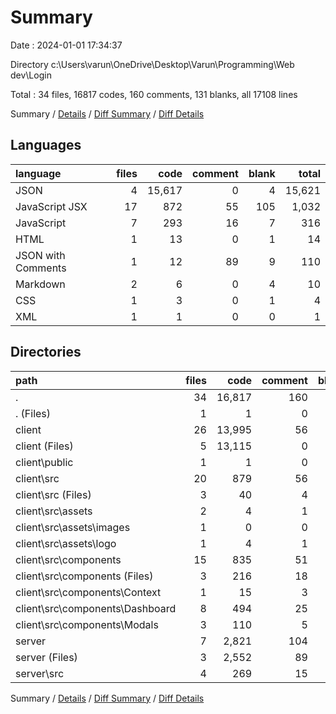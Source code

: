 # Summary

Date : 2024-01-01 17:34:37

Directory c:\\Users\\varun\\OneDrive\\Desktop\\Varun\\Programming\\Web dev\\Login

Total : 34 files,  16817 codes, 160 comments, 131 blanks, all 17108 lines

Summary / [Details](details.md) / [Diff Summary](diff.md) / [Diff Details](diff-details.md)

## Languages
| language | files | code | comment | blank | total |
| :--- | ---: | ---: | ---: | ---: | ---: |
| JSON | 4 | 15,617 | 0 | 4 | 15,621 |
| JavaScript JSX | 17 | 872 | 55 | 105 | 1,032 |
| JavaScript | 7 | 293 | 16 | 7 | 316 |
| HTML | 1 | 13 | 0 | 1 | 14 |
| JSON with Comments | 1 | 12 | 89 | 9 | 110 |
| Markdown | 2 | 6 | 0 | 4 | 10 |
| CSS | 1 | 3 | 0 | 1 | 4 |
| XML | 1 | 1 | 0 | 0 | 1 |

## Directories
| path | files | code | comment | blank | total |
| :--- | ---: | ---: | ---: | ---: | ---: |
| . | 34 | 16,817 | 160 | 131 | 17,108 |
| . (Files) | 1 | 1 | 0 | 0 | 1 |
| client | 26 | 13,995 | 56 | 116 | 14,167 |
| client (Files) | 5 | 13,115 | 0 | 8 | 13,123 |
| client\\public | 1 | 1 | 0 | 0 | 1 |
| client\\src | 20 | 879 | 56 | 108 | 1,043 |
| client\\src (Files) | 3 | 40 | 4 | 9 | 53 |
| client\\src\\assets | 2 | 4 | 1 | 2 | 7 |
| client\\src\\assets\\images | 1 | 0 | 0 | 1 | 1 |
| client\\src\\assets\\logo | 1 | 4 | 1 | 1 | 6 |
| client\\src\\components | 15 | 835 | 51 | 97 | 983 |
| client\\src\\components (Files) | 3 | 216 | 18 | 18 | 252 |
| client\\src\\components\\Context | 1 | 15 | 3 | 6 | 24 |
| client\\src\\components\\Dashboard | 8 | 494 | 25 | 65 | 584 |
| client\\src\\components\\Modals | 3 | 110 | 5 | 8 | 123 |
| server | 7 | 2,821 | 104 | 15 | 2,940 |
| server (Files) | 3 | 2,552 | 89 | 11 | 2,652 |
| server\\src | 4 | 269 | 15 | 4 | 288 |

Summary / [Details](details.md) / [Diff Summary](diff.md) / [Diff Details](diff-details.md)